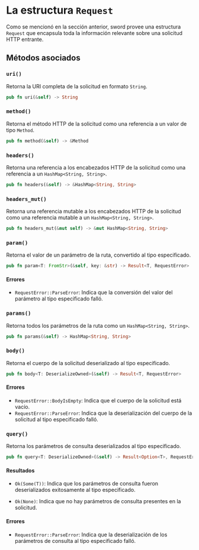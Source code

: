 
# La estructura `Request`

Como se mencionó en la sección anterior, sword provee una estructura `Request` que encapsula toda la información relevante sobre una solicitud HTTP entrante. 

## Métodos asociados

### `uri()`

Retorna la URI completa de la solicitud en formato `String`.

```rust
pub fn uri(&self) -> String
```

### `method()`
Retorna el método HTTP de la solicitud como una referencia a un valor de tipo `Method`.

```rust
pub fn method(&self) -> &Method
```

### `headers()`
Retorna una referencia a los encabezados HTTP de la solicitud como una referencia a un `HashMap<String, String>`.

```rust
pub fn headers(&self) -> &HashMap<String, String>
```

### `headers_mut()`
Retorna una referencia mutable a los encabezados HTTP de la solicitud como una referencia mutable a un `HashMap<String, String>`.

```rust
pub fn headers_mut(&mut self) -> &mut HashMap<String, String>
```

### `param()`
Retorna el valor de un parámetro de la ruta, convertido al tipo especificado.

```rust
pub fn param<T: FromStr>(&self, key: &str) -> Result<T, RequestError>
```

#### Errores

- `RequestError::ParseError`: Indica que la conversión del valor del parámetro al tipo especificado falló.

### `params()`
Retorna todos los parámetros de la ruta como un `HashMap<String, String>`.

```rust
pub fn params(&self) -> HashMap<String, String>
```

### `body()`
Retorna el cuerpo de la solicitud deserializado al tipo especificado. 

```rust
pub fn body<T: DeserializeOwned>(&self) -> Result<T, RequestError>
```

#### Errores

- `RequestError::BodyIsEmpty`: Indica que el cuerpo de la solicitud está vacío.
- `RequestError::ParseError`: Indica que la deserialización del cuerpo de la solicitud al tipo especificado falló.

### `query()`
Retorna los parámetros de consulta deserializados al tipo especificado.

```rust
pub fn query<T: DeserializeOwned>(&self) -> Result<Option<T>, RequestError>
```

#### Resultados

- `Ok(Some(T))`: Indica que los parámetros de consulta fueron deserializados exitosamente al tipo especificado.

- `Ok(None)`: Indica que no hay parámetros de consulta presentes en la solicitud.

#### Errores

- `RequestError::ParseError`: Indica que la deserialización de los parámetros de consulta al tipo especificado falló.
